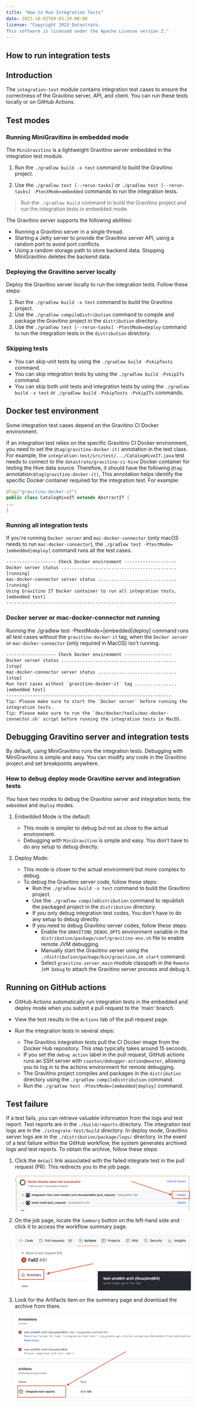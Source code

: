 ```yaml
---
title: "How to Run Integration Tests"
date: 2023-10-02T09:03:20-08:00
license: "Copyright 2023 Datastrato.
This software is licensed under the Apache License version 2."
---
```

## How to run integration tests

## Introduction

The `integration-test` module contains integration test cases to ensure the correctness of the
Gravitino server, API, and client. You can run these tests locally or on GitHub Actions.

## Test modes

### Running MiniGravitino in embedded mode

The `MiniGravitino` is a lightweight Gravitino server embedded in the integration test module.

1. Run the `./gradlew build -x test` command to build the Gravitino project.

2. Use the `./gradlew test [--rerun-tasks]` or `./gradlew test [--rerun-tasks] -PtestMode=embedded` commands to run the integration tests.

> Run the `./gradlew build` command to build the Gravitino project and run the integration tests in embedded mode.

The Gravitino server supports the following abilities:

- Running a Gravitino server in a single thread.
- Starting a Jetty server to provide the Gravitino server API, using a random port to avoid port conflicts.
- Using a random storage path to store backend data. Stopping MiniGravitino deletes the backend data.

### Deploying the Gravitino server locally

Deploy the Gravitino server locally to run the integration tests. Follow these steps:

1. Run the `./gradlew build -x test` command to build the Gravitino project.
2. Use the `./gradlew compileDistribution` command to compile and package the Gravitino project in the `distribution` directory.
3. Use the `./gradlew test [--rerun-tasks] -PtestMode=deploy` command to run the integration tests in the `distribution` directory.

### Skipping tests

- You can skip unit tests by using the `./gradlew build -PskipTests` command.
- You can skip integration tests by using the `./gradlew build -PskipITs` command.
- You can skip both unit tests and integration tests by using the `./gradlew build -x test` or `./gradlew build -PskipTests -PskipITs` commands.

## Docker test environment

Some integration test cases depend on the Gravitino CI Docker environment.

If an integration test relies on the specific Gravitino CI Docker environment,
you need to set the `@tag(gravitino-docker-it)` annotation in the test class.
For example, the `integration-test/src/test/.../CatalogHiveIT.java` test needs to connect to
the `datastrato/gravitino-ci-hive` Docker container for testing the Hive data source.
Therefore, it should have the following `@tag` annotation:`@tag(gravitino-docker-it)`, This annotation
helps identify the specific Docker container required for the integration test.
For example:

```java
@Tag("gravitino-docker-it")
public class CatalogHiveIT extends AbstractIT {
...
}
```

### Running all integration tests

If you're running `Docker server` and `mac-docker-connector` (only macOS needs to run `mac-docker-connector`), the `./gradlew test -PtestMode=[embedded|deploy]`
command runs all the test cases.

```text
------------------- Check Docker environment --------------------
Docker server status ............................................ [running]
mac-docker-connector server status .............................. [running]
Using Gravitino IT Docker container to run all integration tests. [embedded test]
-----------------------------------------------------------------
```

### Docker server or mac-docker-connector not running

Running the ./gradlew test -PtestMode=[embedded|deploy] command runs all test cases without the `gravitino-docker-it` tag, when the `Docker server` or `mac-docker-connector` (only required in MacOS) isn't running.

```text
------------------- Check Docker environment ------------------
Docker server status ............................................ [stop]
mac-docker-connector server status .............................. [stop]
Run test cases without `gravitino-docker-it` tag ................ [embedded test]
---------------------------------------------------------------
Tip: Please make sure to start the `Docker server` before running the integration tests.
Tip: Please make sure to run the `dev/docker/tools/mac-docker-connector.sh` script before running the integration tests in MacOS.
```

## Debugging Gravitino server and integration tests

By default, using MiniGravitino runs the integration tests. Debugging with MiniGravitino is simple and easy. You can modify any code in the Gravitino project and set breakpoints anywhere.

### How to debug deploy mode Gravitino server and integration tests

You have two modes to debug the Gravitino server and integration tests; the `embedded` and `deploy` modes.

1. Embedded Mode is the default:
    - This mode is simpler to debug but not as close to the actual environment.
    - Debugging with `MiniGravitino` is simple and easy. You don't have to do any setup to debug directly.

2. Deploy Mode:
    - This mode is closer to the actual environment but more complex to debug.
    - To debug the Gravitino server code, follow these steps:
        - Run the `./gradlew build -x test` command to build the Gravitino project.
        - Use the `./gradlew compileDistribution` command to republish the packaged project in the `distribution` directory.
        - If you only debug integration test codes, You don't have to do any setup to debug directly.
        - If you need to debug Gravitino server codes, follow these steps:
            - Enable the `GRAVITINO_DEBUG_OPTS` environment variable in the `distribution/package/conf/gravitino-env.sh` file to enable remote JVM debugging.
            - Manually start the Gravitino server using the `./distribution/package/bin/gravitino.sh start` command.
            - Select `gravitino.server.main` module classpath in the `Remote JVM Debug` to attach the Gravitino server process and debug it.

## Running on GitHub actions

- GitHub Actions automatically run integration tests in the embedded and deploy mode when you submit a pull request to the 'main' branch.
- View the test results in the `Actions` tab of the pull request page.
- Run the integration tests in several steps:

  - The Gravitino integration tests pull the CI Docker image from the Docker Hub repository. This step typically takes around 15 seconds.
  - If you set the `debug action` label in the pull request, GitHub actions runs an SSH server with `csexton/debugger-action@master`, allowing you to log in to the actions environment for remote debugging.
  - The Gravitino project compiles and packages in the `distribution` directory using the `./gradlew compileDistribution` command.
  - Run the `./gradlew test -PtestMode=[embedded|deploy]` command.

## Test failure

If a test fails, you can retrieve valuable information from the logs and test report. Test reports are in the `./build/reports` directory. The integration test logs are in the `./integrate-test/build` directory. In deploy mode, Gravitino server logs are in the `./distribution/package/logs/` directory. In the event of a test failure within the GitHub workflow, the system generates archived logs and test reports. To obtain the archive, follow these steps:

1. Click the `detail` link associated with the failed integrate test in the pull request (PR). This redirects you to the job page.

   ![pr page Image](assets/test-fail-pr.png)

2. On the job page, locate the `Summary` button on the left-hand side and click it to access the workflow summary page.

   ![job page Image](assets/test-fail-job.png)

3. Look for the Artifacts item on the summary page and download the archive from there.

   ![summary page Image](assets/test-fail-summary.png)
